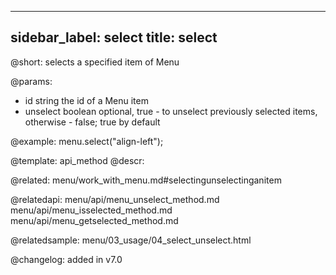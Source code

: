 
---
sidebar_label: select
title: select
---          

@short: selects a specified item of Menu


@params:
- id	string      the id of a Menu item
- unselect	boolean   optional, true - to unselect previously selected items, otherwise - false; true by default



@example:
menu.select("align-left");


@template: api_method
@descr:

@related: menu/work_with_menu.md#selectingunselectinganitem

@relatedapi:
menu/api/menu_unselect_method.md
menu/api/menu_isselected_method.md
menu/api/menu_getselected_method.md

@relatedsample:
menu/03_usage/04_select_unselect.html

@changelog:
added in v7.0

